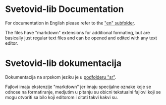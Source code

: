# Svetovid-lib Documentation

For documentation in English please refer to the 
["en" subfolder](en/README.markdown).

The files have "markdown" extensions for additional formating, but
are basically just regular text files and can be opened and edited
with any text editor.

# Svetovid-lib dokumentacija

Dokumentacija na srpskom jeziku je u [podfolderu "sr"](sr/README.markdown).

Fajlovi imaju ekstenzije "markdown" jer imaju specijalne oznake
koje se odnose na formatiranje, medjutim u pitanju su obicni tekstualni
fajlovi koji se mogu otvoriti sa bilo koji editorom i citati takvi
kakvi su.